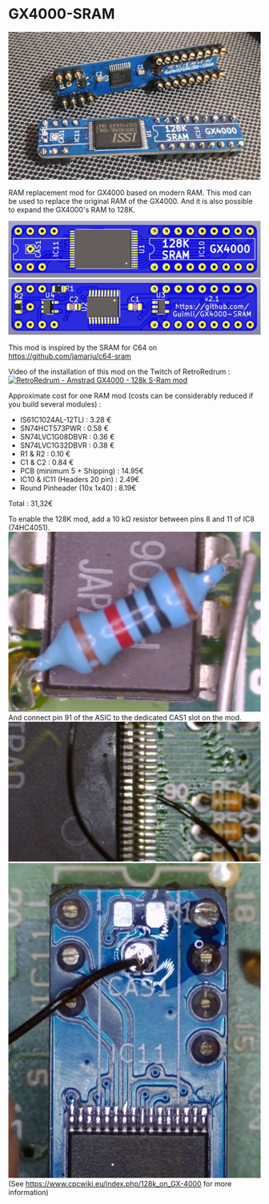 # GX4000-SRAM

![Image01](https://github.com/Guimli/GX4000-SRAM/raw/main/Images/Photo-01.jpg)

RAM replacement mod for GX4000 based on modern RAM. This mod can be used to replace the original RAM of the GX4000. And it is also possible to expand the GX4000's RAM to 128K.

![Image01](https://github.com/Guimli/GX4000-SRAM/raw/main/Images/GX4000-SRAM-128K-v2.1-Top.jpg)
![Image01](https://github.com/Guimli/GX4000-SRAM/raw/main/Images/GX4000-SRAM-128K-v2.1-Bottom.jpg)

This mod is inspired by the SRAM for C64 on https://github.com/jamarju/c64-sram

Video of the installation of this mod on the Twitch of RetroRedrum :
[![RetroRedrum - Amstrad GX4000 - 128k S-Ram mod](http://img.youtube.com/vi/3vgKoG_qG3Q/0.jpg)](https://www.youtube.com/watch?v=3vgKoG_qG3Q "RetroRedrum - Amstrad GX4000 - 128k S-Ram mod")

Approximate cost for one RAM mod (costs can be considerably reduced if you build several modules) :

- IS61C1024AL-12TLI : 3.28 €
- SN74HCT573PWR : 0.58 €
- SN74LVC1G08DBVR : 0.36 €
- SN74LVC1G32DBVR : 0.38 €
- R1 & R2 : 0.10 €
- C1 & C2 : 0.84 €
- PCB (minimum 5 + Shipping) : 14.95€
- IC10 & IC11 (Headers 20 pin) : 2.49€
- Round Pinheader (10x 1x40) : 8.19€

Total : 31,32€

To enable the 128K mod, add a 10 kΩ resistor between pins 8 and 11 of IC8 (74HC4051).
![Image01](https://github.com/Guimli/GX4000-SRAM/raw/main/Images/Photo-04.jpg)
And connect pin 91 of the ASIC to the dedicated CAS1 slot on the mod.
![Image01](https://github.com/Guimli/GX4000-SRAM/raw/main/Images/Photo-02.jpg)
![Image01](https://github.com/Guimli/GX4000-SRAM/raw/main/Images/Photo-03.jpg)
(See https://www.cpcwiki.eu/index.php/128k_on_GX-4000 for more information)
